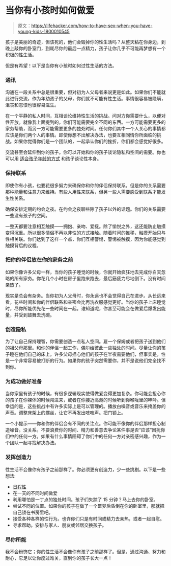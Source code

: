 # 当你有小孩时如何做爱

> 原文：<https://lifehacker.com/how-to-have-sex-when-you-have-young-kids-1800010545>

孩子是美丽的奇迹，但该死的，他们会毁掉你的性生活吗？从整天粘在你身边，到晚上敲你的卧室门，到耗尽你的最后一点精力，孩子让你几乎不可能再梦想有一个积极的性生活。



但是有希望！以下是当你有小孩时如何过性生活的方法。

### 通讯

沟通在一段关系中总是很重要，但对初为人父母者来说更是如此。如果你们不能就此进行交流，作为年幼孩子的父母，你们就不可能有性生活。事情很容易被隐瞒，沮丧和怨恨也很容易滋生。

在一个平静的私人时间，互相谈论维持性生活的挑战。问对方你需要什么，以便对性开放。就像我上面提到的，你们可能需要完全不同的东西。一方可能需要更多的家务帮助，而另一方可能需要更多的独处时间。任何你们其中一个人关心的事情都应该是你们两个人的事情。即使你想不出解决办法，也要互相同情你所面临的挑战。如果你觉得你们是一个团队的，一起承认你们的挫折，你们都会感觉好很多。

交流甚至会延伸到你的孩子。你可以开始和你的孩子谈论隐私和空间的需要。你也可以用 [适合孩子年龄的方式](http://offspring.lifehacker.com/how-to-talk-to-young-kids-about-sex-1795765539) 和孩子谈论性本身。

### 保持联系

即使你有小孩，也要花很多努力来确保你和你的伴侣保持联系。但是你的关系需要那种能量和注意力来维持。有些人用性来联系，但另一些人需要感受到联系才能发生性关系。

确保安排定期的约会之夜。在约会之夜聊些除了孩子以外的话题。你们的关系需要一些没有孩子的空间。

一整天都要注意相互触摸——拥抱、亲吻、爱抚。除了愉悦之外，这还能防止触摸变得沉重。所以很多情侣不再以非性的方式接触。随着时间的推移，触摸开始只与性相关联。你们达到了这样一个点，你们互相警惕，警惕被触摸，因为你能感觉到触摸背后的议程。

### 把你的伴侣放在你的家务之前

如果你像许多父母一样，当你的孩子睡觉的时候，你就开始疯狂地去完成你白天忽略的所有家务。你花几个小时在房子里跑来跑去，最后筋疲力尽地倒下。没有时间亲热了。

现实是总会有杂务。当你初为人父母时，你永远也不会觉得自己在进步。从长远来看，花些时间和你的伴侣联系和亲密会比再洗衣服感觉更好。当你的孩子上床睡觉时，尽你所能优先花一些时间在一起。谁知道呢，你甚至可能会在做爱后爆发出能量，并受到鼓舞去洗碗。

### 创造隐私

为了让自己保持理智，你需要创造一点私人空间。雇一个保姆或者把孩子送到他们的祖父母那里。和你的伴侣一起工作，偶尔给彼此一些独处的时间。尽量让你的孩子睡在他们自己的床上。许多父母担心他们的孩子在半夜需要他们，但事实是，性是一个非常容易被打断的行为。如果你的孩子突然需要你，并不是说他们完全找不到你。

### 为成功做好准备

当你家里有孩子的时候，有很多逻辑现实使得做爱变得更加复杂。你可能会担心你的孩子在你裸体的时候闯进来，或者在你接近高潮的时候听到你喉咙里的呻吟。但幸运的是，这些挑战中有许多实际上是可以管理的。播放白噪音或音乐来掩盖你的声音。调整床架上的螺丝，让它不再发出吱吱声。把门锁上。

一个小提示——你和你的伴侣会有不同的关注点。你可能不像你的伴侣那样担心制造噪音。没关系。不要浪费你的时间、精力和善意去争论某件事是否“应该”困扰你们中的任何一方。如果有什么事情阻碍了你们中的任何一方对亲密感兴趣，作为一个团队一起寻找解决办法。

### 发挥创造力

性生活不会像你有孩子之前那样了。你必须更有创造力，少一些挑剔。以下是一些想法:

*   [日程性](http://lifehacker.com/how-to-schedule-sex-and-still-enjoy-it-1797016256)
*   在一天的不同时间做爱
*   利用哪怕是一丁点的独处时间。孩子们失踪了 15 分钟？马上去你的卧室。
*   尝试不同的位置。如果你的孩子在做了一个噩梦后昏倒在你的卧室里，那就把自己锁在书房里吧。
*   接受各种各样的性行为。也许你们只是有时间或精力去亲热，或者一起自慰。
*   寻求帮助。安排与家人、朋友或邻居交换孩子。

### 尽你所能

我不会粉饰它；你的性生活不会像你有孩子之前那样了。但是，通过沟通、努力和耐心，它足以让你度过难关，直到你的孩子长大一点！